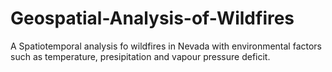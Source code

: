 # Geospatial-Analysis-of-Wildfires
A Spatiotemporal analysis fo wildfires in Nevada with environmental factors such as temperature, presipitation and vapour pressure deficit.
